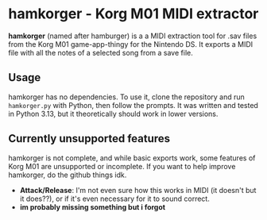 # hamkorger - Korg M01 MIDI extractor

**hamkorger** (named after hamburger) is a a MIDI extraction tool for .sav files from the Korg M01 game-app-thingy for the Nintendo DS. It exports a MIDI file with all the notes of a selected song from a save file.

## Usage

hamkorger has no dependencies. To use it, clone the repository and run `hamkorger.py` with Python, then follow the prompts. It was written and tested in Python 3.13, but it theoretically should work in lower versions.

## Currently unsupported features

hamkorger is not complete, and while basic exports work, some features of Korg M01 are unsupported or incomplete. If you want to help improve hamkorger, do the github things idk.

- **Attack/Release**: I'm not even sure how this works in MIDI (it doesn't but it does??), or if it's even necessary for it to sound correct.
- **im probably missing something but i forgot**
